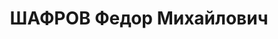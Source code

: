 ---
title: ШАФРОВ Федор Михайлович
description: "Род. в 1898, Саратовская губ., русский. Проживал: г. Красноярск. Формовщик\
  \ литейного цеха ПВРЗ. \n  Арестован 20.09.1936. Обв.: участие в к.-р. организации.\
  \ Приговор: ВК ВС СССР, 24.04.1937 – 10 лет ИТЛ. \n  Реабилитирован ВК ВС СССР 10.03.1960"
---
